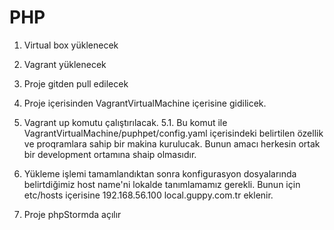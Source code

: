 # PHP
1. Virtual box yüklenecek
2. Vagrant yüklenecek
3. Proje gitden pull edilecek
4. Proje içerisinden VagrantVirtualMachine içerisine gidilicek.
5. Vagrant up komutu çalıştırılacak.
  5.1. Bu komut ile VagrantVirtualMachine/puphpet/config.yaml içerisindeki belirtilen özellik ve proqramlara sahip bir makina kurulucak.
        Bunun amacı herkesin ortak bir development ortamına shaip olmasıdır. 
        
6. Yükleme işlemi tamamlandıktan sonra konfigurasyon dosyalarında belirtdiğimiz host name'ni lokalde tanımlamamız gerekli. Bunun için etc/hosts içerisine 192.168.56.100 local.guppy.com.tr eklenir.
7. Proje phpStormda açılır 
    
